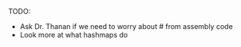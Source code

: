 TODO: 
- Ask Dr. Thanan if we need to worry about # from assembly code
- Look more at what hashmaps do
